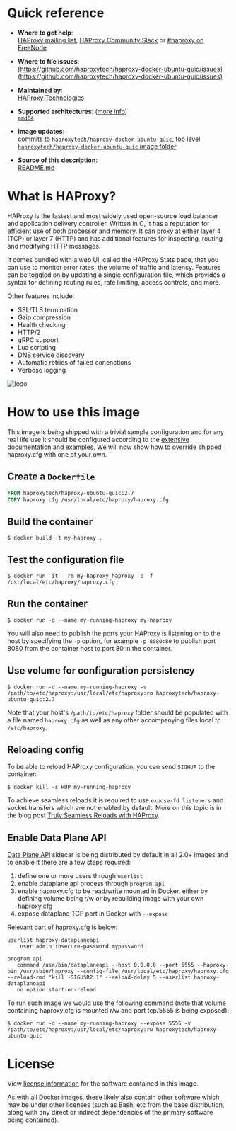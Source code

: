 # Quick reference

- **Where to get help**:  
  [HAProxy mailing list](mailto:haproxy@formilux.org), [HAProxy Community Slack](https://slack.haproxy.org/) or [#haproxy on FreeNode](irc://chat.freenode.net:6697/haproxy)

- **Where to file issues**:  
  [https://github.com/haproxytech/haproxy-docker-ubuntu-quic/issues](https://github.com/haproxytech/haproxy-docker-ubuntu-quic/issues)

- **Maintained by**:  
  [HAProxy Technologies](https://github.com/haproxytech)

- **Supported architectures**: ([more info](https://github.com/docker-library/official-images#architectures-other-than-amd64))  
  [`amd64`](https://hub.docker.com/r/amd64/haproxy/)

- **Image updates**:  
  [commits to `haproxytech/haproxy-docker-ubuntu-quic`](https://github.com/haproxytech/haproxy-docker-ubuntu-quic/commits/main), [top level `haproxytech/haproxy-docker-ubuntu-quic` image folder](https://github.com/haproxytech/haproxy-docker-ubuntu-quic)

- **Source of this description**:  
  [README.md](https://github.com/haproxytech/haproxy-docker-ubuntu-quic/blob/main/README.md)

# What is HAProxy?

HAProxy is the fastest and most widely used open-source load balancer and application delivery controller. Written in C, it has a reputation for efficient use of both processor and memory. It can proxy at either layer 4 (TCP) or layer 7 (HTTP) and has additional features for inspecting, routing and modifying HTTP messages.

It comes bundled with a web UI, called the HAProxy Stats page, that you can use to monitor error rates, the volume of traffic and latency. Features can be toggled on by updating a single configuration file, which provides a syntax for defining routing rules, rate limiting, access controls, and more.

Other features include:

- SSL/TLS termination
- Gzip compression
- Health checking
- HTTP/2
- gRPC support
- Lua scripting
- DNS service discovery
- Automatic retries of failed conenctions
- Verbose logging

![logo](https://www.haproxy.org/img/HAProxyCommunityEdition_60px.png)

# How to use this image

This image is being shipped with a trivial sample configuration and for any real life use it should be configured according to the [extensive documentation](https://cbonte.github.io/haproxy-dconv/) and [examples](https://github.com/haproxy/haproxy/tree/main/examples). We will now show how to override shipped haproxy.cfg with one of your own.

## Create a `Dockerfile`

```dockerfile
FROM haproxytech/haproxy-ubuntu-quic:2.7
COPY haproxy.cfg /usr/local/etc/haproxy/haproxy.cfg
```

## Build the container

```console
$ docker build -t my-haproxy .
```

## Test the configuration file

```console
$ docker run -it --rm my-haproxy haproxy -c -f /usr/local/etc/haproxy/haproxy.cfg
```

## Run the container

```console
$ docker run -d --name my-running-haproxy my-haproxy
```

You will also need to publish the ports your HAProxy is listening on to the host by specifying the `-p` option, for example `-p 8080:80` to publish port 8080 from the container host to port 80 in the container.

## Use volume for configuration persistency

```console
$ docker run -d --name my-running-haproxy -v /path/to/etc/haproxy:/usr/local/etc/haproxy:ro haproxytech/haproxy-ubuntu-quic:2.7
```

Note that your host's `/path/to/etc/haproxy` folder should be populated with a file named `haproxy.cfg` as well as any other accompanying files local to `/etc/haproxy`.

## Reloading config

To be able to reload HAProxy configuration, you can send `SIGHUP` to the container:

```console
$ docker kill -s HUP my-running-haproxy
```

To achieve seamless reloads it is required to use `expose-fd listeners` and socket transfers which are not enabled by default. More on this topic is in the blog post [Truly Seamless Reloads with HAProxy](https://www.haproxy.com/blog/truly-seamless-reloads-with-haproxy-no-more-hacks/).

## Enable Data Plane API

[Data Plane API](https://www.haproxy.com/documentation/hapee/2-2r1/reference/dataplaneapi/) sidecar is being distributed by default in all 2.0+ images and to enable it there are a few steps required:

1. define one or more users through `userlist`
2. enable dataplane api process through `program api`
3. enable haproxy.cfg to be read/write mounted in Docker, either by defining volume being r/w or by rebuilding image with your own haproxy.cfg
4. expose dataplane TCP port in Docker with `--expose`

Relevant part of haproxy.cfg is below:

```
userlist haproxy-dataplaneapi
    user admin insecure-password mypassword

program api
   command /usr/bin/dataplaneapi --host 0.0.0.0 --port 5555 --haproxy-bin /usr/sbin/haproxy --config-file /usr/local/etc/haproxy/haproxy.cfg --reload-cmd "kill -SIGUSR2 1" --reload-delay 5 --userlist haproxy-dataplaneapi
   no option start-on-reload
```

To run such image we would use the following command (note that volume containing haproxy.cfg is mounted r/w and port tcp/5555 is being exposed):

```console
$ docker run -d --name my-running-haproxy --expose 5555 -v /path/to/etc/haproxy:/usr/local/etc/haproxy:rw haproxytech/haproxy-ubuntu-quic
```

# License

View [license information](https://raw.githubusercontent.com/haproxy/haproxy/main/LICENSE) for the software contained in this image.

As with all Docker images, these likely also contain other software which may be under other licenses (such as Bash, etc from the base distribution, along with any direct or indirect dependencies of the primary software being contained).
